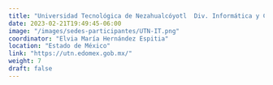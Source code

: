 ```yaml
---
title: "Universidad Tecnológica de Nezahualcóyotl  Div. Informática y Computación"
date: 2023-02-21T19:49:45-06:00
image: "/images/sedes-participantes/UTN-IT.png"
coordinator: "Elvia María Hernández Espitia" 
location: "Estado de México"
link: "https://utn.edomex.gob.mx/"
weight: 7
draft: false
---
```


